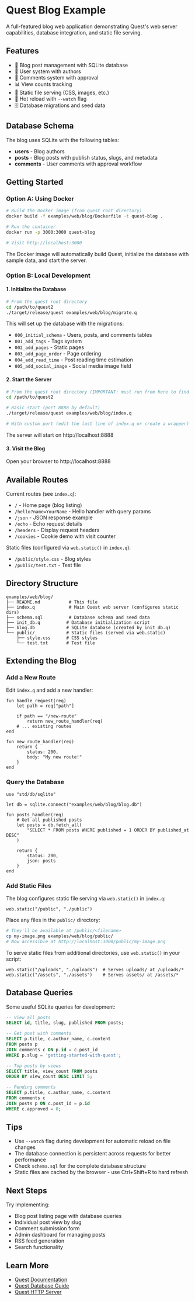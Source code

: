 # Quest Blog Example

A full-featured blog web application demonstrating Quest's web server capabilities, database integration, and static file serving.

## Features

- 📝 Blog post management with SQLite database
- 👥 User system with authors
- 💬 Comments system with approval
- 📊 View counts tracking
- 🎨 Static file serving (CSS, images, etc.)
- 🔄 Hot reload with `--watch` flag
- 🗄️ Database migrations and seed data

## Database Schema

The blog uses SQLite with the following tables:

- **users** - Blog authors
- **posts** - Blog posts with publish status, slugs, and metadata
- **comments** - User comments with approval workflow

## Getting Started

### Option A: Using Docker

```bash
# Build the Docker image (from quest root directory)
docker build -f examples/web/blog/Dockerfile -t quest-blog .

# Run the container
docker run -p 3000:3000 quest-blog

# Visit http://localhost:3000
```

The Docker image will automatically build Quest, initialize the database with sample data, and start the server.

### Option B: Local Development

#### 1. Initialize the Database

```bash
# From the quest root directory
cd /path/to/quest2
./target/release/quest examples/web/blog/migrate.q
```

This will set up the database with the migrations:
- `000_initial_schema` - Users, posts, and comments tables
- `001_add_tags` - Tags system
- `002_add_pages` - Static pages
- `003_add_page_order` - Page ordering
- `004_add_read_time` - Post reading time estimation
- `005_add_social_image` - Social media image field

#### 2. Start the Server

```bash
# From the quest root directory (IMPORTANT: must run from here to find lib/ directory)
cd /path/to/quest2

# Basic start (port 8888 by default)
./target/release/quest examples/web/blog/index.q

# With custom port (edit the last line of index.q or create a wrapper)
```

The server will start on http://localhost:8888

#### 3. Visit the Blog

Open your browser to http://localhost:8888

## Available Routes

Current routes (see `index.q`):

- `/` - Home page (blog listing)
- `/hello?name=YourName` - Hello handler with query params
- `/json` - JSON response example
- `/echo` - Echo request details
- `/headers` - Display request headers
- `/cookies` - Cookie demo with visit counter

Static files (configured via `web.static()` in `index.q`):
- `/public/style.css` - Blog styles
- `/public/test.txt` - Test file

## Directory Structure

```
examples/web/blog/
├── README.md           # This file
├── index.q             # Main Quest web server (configures static dirs)
├── schema.sql          # Database schema and seed data
├── init_db.q          # Database initialization script
├── blog.db            # SQLite database (created by init_db.q)
└── public/            # Static files (served via web.static)
    ├── style.css      # CSS styles
    └── test.txt       # Test file
```

## Extending the Blog

### Add a New Route

Edit `index.q` and add a new handler:

```quest
fun handle_request(req)
    let path = req["path"]
    
    if path == "/new-route"
        return new_route_handler(req)
    # ... existing routes
end

fun new_route_handler(req)
    return {
        status: 200,
        body: "My new route!"
    }
end
```

### Query the Database

```quest
use "std/db/sqlite"

let db = sqlite.connect("examples/web/blog/blog.db")

fun posts_handler(req)
    # Get all published posts
    let posts = db.fetch_all(
        "SELECT * FROM posts WHERE published = 1 ORDER BY published_at DESC"
    )
    
    return {
        status: 200,
        json: posts
    }
end
```

### Add Static Files

The blog configures static file serving via `web.static()` in `index.q`:

```quest
web.static("/public", "./public")
```

Place any files in the `public/` directory:

```bash
# They'll be available at /public/<filename>
cp my-image.png examples/web/blog/public/
# Now accessible at http://localhost:3000/public/my-image.png
```

To serve static files from additional directories, use `web.static()` in your script:

```quest
web.static("/uploads", "./uploads")  # Serves uploads/ at /uploads/*
web.static("/assets", "./assets")    # Serves assets/ at /assets/*
```

## Database Queries

Some useful SQLite queries for development:

```sql
-- View all posts
SELECT id, title, slug, published FROM posts;

-- Get post with comments
SELECT p.title, c.author_name, c.content
FROM posts p
JOIN comments c ON p.id = c.post_id
WHERE p.slug = 'getting-started-with-quest';

-- Top posts by views
SELECT title, view_count FROM posts 
ORDER BY view_count DESC LIMIT 5;

-- Pending comments
SELECT p.title, c.author_name, c.content
FROM comments c
JOIN posts p ON c.post_id = p.id
WHERE c.approved = 0;
```

## Tips

- Use `--watch` flag during development for automatic reload on file changes
- The database connection is persistent across requests for better performance
- Check `schema.sql` for the complete database structure
- Static files are cached by the browser - use Ctrl+Shift+R to hard refresh

## Next Steps

Try implementing:
- Blog post listing page with database queries
- Individual post view by slug
- Comment submission form
- Admin dashboard for managing posts
- RSS feed generation
- Search functionality

## Learn More

- [Quest Documentation](../../docs/)
- [Quest Database Guide](../../docs/stdlib/database.md)
- [Quest HTTP Server](../../docs/stdlib/http.md)
